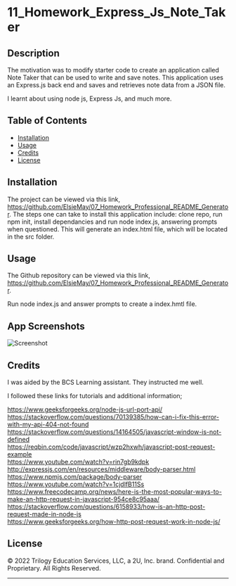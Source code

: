 # 11_Homework_Express_Js_Note_Taker

## Description

The motivation was to modify starter code to create an application called Note Taker that can be used to write and save notes. This application uses an Express.js back end and saves and retrieves note data from a JSON file.

I learnt about using node js, Express Js, and much more.

## Table of Contents

- [Installation](#installation)
- [Usage](#usage)
- [Credits](#credits)
- [License](#license)

## Installation

The project can be viewed via this link, https://github.com/ElsieMay/07_Homework_Professional_README_Generator. The steps one can take to install this application include: clone repo, run npm init, install dependancies and run node index.js, answering prompts when questioned. This will generate an index.html file, which will be located in the src folder.

## Usage

The Github repository can be viewed via this link, https://github.com/ElsieMay/07_Homework_Professional_README_Generator.

Run node index.js and answer prompts to create a index.hmtl file.

## App Screenshots

![Screenshot](https://github.com/ElsieMay/10_Homework_Team_Profile_Generator/blob/main/images/Screen%20Shot%202022-05-07%20at%209.00.13%20am.png)

## Credits

I was aided by the BCS Learning assistant. They instructed me well.

I followed these links for tutorials and additional information;

https://www.geeksforgeeks.org/node-js-url-port-api/<br>
https://stackoverflow.com/questions/70139385/how-can-i-fix-this-error-with-my-api-404-not-found<br>
https://stackoverflow.com/questions/14164505/javascript-window-is-not-defined<br>
https://reqbin.com/code/javascript/wzp2hxwh/javascript-post-request-example<br>
https://www.youtube.com/watch?v=rin7gb9kdpk<br>
http://expressjs.com/en/resources/middleware/body-parser.html<br>
https://www.npmjs.com/package/body-parser<br>
https://www.youtube.com/watch?v=1cjdlfB11Ss<br>
https://www.freecodecamp.org/news/here-is-the-most-popular-ways-to-make-an-http-request-in-javascript-954ce8c95aaa/<br>
https://stackoverflow.com/questions/6158933/how-is-an-http-post-request-made-in-node-js<br>
https://www.geeksforgeeks.org/how-http-post-request-work-in-node-js/<br>

## License

© 2022 Trilogy Education Services, LLC, a 2U, Inc. brand. Confidential and Proprietary. All Rights Reserved.

---
